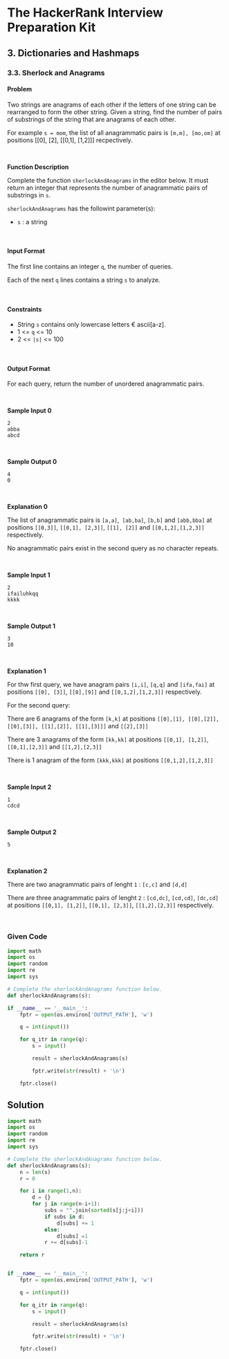# The HackerRank Interview Preparation Kit
## 3. Dictionaries and Hashmaps

### 3.3. Sherlock and Anagrams

#### Problem

Two strings are anagrams of each other if the letters of one string can be rearranged to form the other string. Given a string, find the number of pairs of substrings of the string that are anagrams of each other.

For example `s = mom`, the list of all anagrammatic pairs is `[m,m], [mo,om]` at positions [[0], [2], [[0,1], [1,2]]] recpectively.

<br>

**Function Description**

Complete the function `sherlockAndAnagrams` in the editor below. It must return an integer that represents the number of anagrammatic pairs of substrings in `s`.

`sherlockAndAnagrams` has the followint parameter(s):
* `s` : a string

<br>

#### Input Format

The first line contains an integer `q`, the number of queries.

Each of the next `q` lines contains a string `s` to analyze.

<br>

#### Constraints

* String `s` contains only lowercase letters € ascii[a-z].
* 1 <= `q` <= 10
* 2 <= `|s|` <= 100


<br>

#### Output Format

For each query, return the number of unordered anagrammatic pairs.

<br>

**Sample Input 0**

```
2
abba
abcd
```

<br>

**Sample Output 0**

```
4
0
```


<br>

**Explanation 0**


The list of anagrammatic pairs is `[a,a]`,` [ab,ba]`, `[b,b]` and `[abb,bba]` at positions `[[0,3]]`, `[[0,1], [2,3]]`, `[[1], [2]]` and `[[0,1,2],[1,2,3]]` respectively.

No anagrammatic pairs exist in the second query as no character repeats.


<br>


**Sample Input 1**

```
2
ifailuhkqq
kkkk
```

<br>

**Sample Output 1**

```
3
10
```


<br>

**Explanation 1**


For thw first query, we have anagram pairs `[i,i]`, `[q,q]` and `[ifa,fai]` at positions `[[0], [3]]`, `[[8],[9]]` and `[[0,1,2],[1,2,3]]` respectively.

For the second query:

There are 6 anagrams of the form `[k,k]` at positions `[[0],[1], [[0],[2]], [[0],[3]], [[1],[2]], [[1],[3]]]` and `[[2],[3]]`

There are 3 anagrams of the form `[kk,kk]` at positions `[[0,1], [1,2]]`, `[[0,1],[2,3]]` and `[[1,2],[2,3]]`

There is 1 anagram of the form `[kkk,kkk]` at positions `[[0,1,2],[1,2,3]]`



<br>


**Sample Input 2**

```
1
cdcd
```

<br>

**Sample Output 2**

```
5
```


<br>

**Explanation 2**


There are two anagrammatic pairs of lenght `1` : `[c,c]` and `[d,d]`

There are three anagrammatic pairs of lenght `2` : `[cd,dc]`, `[cd,cd]`, `[dc,cd]` at positions `[[0,1], [1,2]]`, `[[0,1], [2,3]]`, `[[1,2],[2,3]]` respectively.



<br>


### Given Code

```python
import math
import os
import random
import re
import sys

# Complete the sherlockAndAnagrams function below.
def sherlockAndAnagrams(s):

if __name__ == '__main__':
    fptr = open(os.environ['OUTPUT_PATH'], 'w')

    q = int(input())

    for q_itr in range(q):
        s = input()

        result = sherlockAndAnagrams(s)

        fptr.write(str(result) + '\n')

    fptr.close()
```


## Solution

```python
import math
import os
import random
import re
import sys

# Complete the sherlockAndAnagrams function below.
def sherlockAndAnagrams(s):
    n = len(s)
    r = 0

    for i in range(1,n):
        d = {}
        for j in range(n-i+1):
            subs = "".join(sorted(s[j:j+i]))
            if subs in d:
                d[subs] += 1
            else:
                d[subs] =1
            r += d[subs]-1

    return r


if __name__ == '__main__':
    fptr = open(os.environ['OUTPUT_PATH'], 'w')

    q = int(input())

    for q_itr in range(q):
        s = input()

        result = sherlockAndAnagrams(s)

        fptr.write(str(result) + '\n')

    fptr.close()

```
